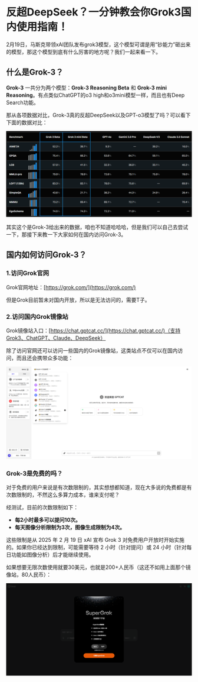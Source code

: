 # 反超DeepSeek？一分钟教会你Grok3国内使用指南！

2月19日，马斯克带领xAI团队发布grok3模型，这个模型可谓是用“钞能力”砸出来的模型，那这个模型到底有什么厉害的地方呢？我们一起来看一下。 

## 什么是Grok-3？

**Grok-3** 一共分为两个模型：**Grok-3 Reasoning Beta** 和 **Grok-3 mini Reasoning**。有点类似ChatGPT的o3 high和o3mini模型一样，而且也有Deep Search功能。

那从各项数据对比，Grok-3真的反超DeepSeek以及GPT-o3模型了吗？可以看下下面的数据对比：

<img src="1.jpg" alt="Grok-3 对比 DeepSeek"/>

其实这个是Grok-3给出来的数据，咱也不知道哈哈哈，但是我们可以自己去尝试一下，那接下来教一下大家如何在国内访问Grok-3。

## 国内如何访问Grok-3？

### 1.访问Grok官网

Grok官网地址：[https://grok.com/](https://grok.com/)

但是Grok目前暂未对国内开放，所以是无法访问的，需要T子。

### 2.访问国内Grok镜像站

Grok镜像站入口：[https://chat.gptcat.cc/](https://chat.gptcat.cc/)（支持Grok3、ChatGPT、Claude、DeepSeek）

除了访问官网还可以访问一些国内的Grok镜像站，这类站点不仅可以在国内访问，而且还会携带众多功能：

<img src="2.png">

### Grok-3是免费的吗？
对于免费的用户来说是有次数限制的，其实想想都知道，现在大多说的免费都是有次数限制的，不然这么多算力成本，谁来支付呢？

经测试，目前的次数限制如下：

- **每2小时最多可以提问10次。**
- **每天图像分析限制为3次，图像生成限制为4次。**

这些限制是从 2025 年 2 月 19 日 xAI 宣布 Grok 3 对免费用户开放时开始实施的。如果你已经达到限制，可能需要等待 2 小时（针对提问）或 24 小时（针对每日功能如图像分析）后才能继续使用。

如果想要无限次数使用就要30美元，也就是200+人民币（这还不如用上面那个镜像站，80人民币）：

<img src="4.png">

